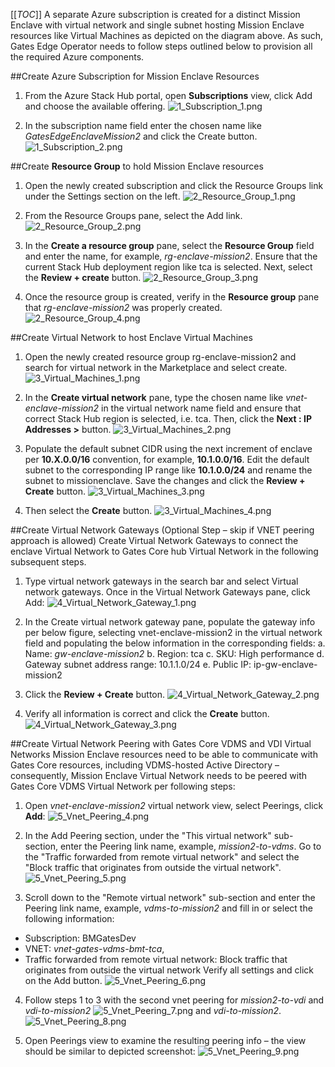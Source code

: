 [[_TOC_]]
A separate Azure subscription is created for a distinct Mission Enclave with virtual network and single subnet hosting Mission Enclave resources like Virtual Machines as depicted on the diagram above. As such, Gates Edge Operator needs to follow steps outlined below to provision all the required Azure components.

##Create Azure Subscription for Mission Enclave Resources
1.	From the Azure Stack Hub portal, open **Subscriptions** view, click Add and choose the available offering.
![1_Subscription_1.png](/.attachments/1_Subscription_1-b4a2c4b9-f18c-4a16-acdc-e462f953e73c.png)

2.	In the subscription name field enter the chosen name like _GatesEdgeEnclaveMission2_ and click the Create button.
![1_Subscription_2.png](/.attachments/1_Subscription_2-77c2f536-1d8e-47a3-b4da-9988cd869284.png)

##Create **Resource Group** to hold Mission Enclave resources
1.	Open the newly created subscription and click the Resource Groups link under the Settings section on the left.
![2_Resource_Group_1.png](/.attachments/2_Resource_Group_1-24805d79-801a-4eb9-85f5-59c192cf76e2.png)

2.	From the Resource Groups pane, select the Add link.
![2_Resource_Group_2.png](/.attachments/2_Resource_Group_2-7ea459cc-0924-452f-afcc-e90526766dc3.png)

3.	In the **Create a resource group** pane, select the **Resource Group** field and enter the name, for example, _rg-enclave-mission2_. Ensure that the current Stack Hub deployment region like tca is selected. Next, select the **Review + create** button.
![2_Resource_Group_3.png](/.attachments/2_Resource_Group_3-9a85248f-131d-4c91-b6d6-346517376b8b.png)

4.	Once the resource group is created, verify in the **Resource group** pane that _rg-enclave-mission2_ was properly created.
![2_Resource_Group_4.png](/.attachments/2_Resource_Group_4-c0c56fc6-1fcf-4475-b823-129d30d6b40f.png)

##Create Virtual Network to host Enclave Virtual Machines
1.	Open the newly created resource group rg-enclave-mission2 and search for virtual network in the Marketplace and select create.
![3_Virtual_Machines_1.png](/.attachments/3_Virtual_Machines_1-c5c34cde-ec1d-4322-bd88-882ca25baa0a.png)

2.	In the **Create virtual network** pane, type the chosen name like _vnet-enclave-mission2_ in the virtual network name field and ensure that correct Stack Hub region is selected, i.e. tca. Then, click the **Next : IP Addresses >** button.
![3_Virtual_Machines_2.png](/.attachments/3_Virtual_Machines_2-cff0f91f-2382-47d8-9440-14d90d3b6183.png)

3.	Populate the default subnet CIDR using the next increment of enclave per **10.X.0.0/16** convention, for example, **10.1.0.0/16**. Edit the default subnet to the corresponding IP range like **10.1.0.0/24** and rename the subnet to missionenclave. Save the changes and click the **Review + Create** button.
![3_Virtual_Machines_3.png](/.attachments/3_Virtual_Machines_3-2848f223-8764-4c99-9aca-eea4a6fd67ee.png)

4.	Then select the **Create** button.
![3_Virtual_Machines_4.png](/.attachments/3_Virtual_Machines_4-4c980f4a-9f2f-41e0-9274-2147918ef5b5.png)

##Create Virtual Network Gateways (Optional Step – skip if VNET peering approach is allowed)
Create Virtual Network Gateways to connect the enclave Virtual Network to Gates Core hub Virtual Network in the following subsequent steps.

1.	Type virtual network gateways in the search bar and select Virtual network gateways. Once in the Virtual Network Gateways pane, click Add:
![4_Virtual_Network_Gateway_1.png](/.attachments/4_Virtual_Network_Gateway_1-e49cd5cf-5e2b-4b27-8210-aab215145df7.png)

2.	In the Create virtual network gateway pane, populate the gateway info per below figure, selecting vnet-enclave-mission2 in the virtual network field and populating the below information in the corresponding fields:
a.	Name: _gw-enclave-mission2_
b.	Region: tca
c.	SKU: High performance
d.	Gateway subnet address range: 10.1.1.0/24
e.	Public IP: ip-gw-enclave-mission2

3.	Click the **Review + Create** button.
![4_Virtual_Network_Gateway_2.png](/.attachments/4_Virtual_Network_Gateway_2-ca0dcd47-c453-4103-95f4-597b18321401.png)

4.	Verify all information is correct and click the **Create** button.
![4_Virtual_Network_Gateway_3.png](/.attachments/4_Virtual_Network_Gateway_3-0878871a-0c9d-4fbd-bcc3-8c38a6d9f94f.png)

##Create Virtual Network Peering with Gates Core VDMS and VDI Virtual Networks
Mission Enclave resources need to be able to communicate with Gates Core resources, including VDMS-hosted Active Directory – consequently, Mission Enclave Virtual Network needs to be peered with Gates Core VDMS Virtual Network per following steps:

1.	Open _vnet-enclave-mission2_ virtual network view, select Peerings, click **Add**:
![5_Vnet_Peering_4.png](/.attachments/5_Vnet_Peering_4-ea6914fc-f96e-4453-b58e-33c169f4bf12.png)

2.	In the Add Peering section, under the "This virtual network" sub-section, enter the Peering link name, example, _mission2-to-vdms_. Go to the "Traffic forwarded from remote virtual network" and select the "Block traffic that originates from outside the virtual network". 
![5_Vnet_Peering_5.png](/.attachments/5_Vnet_Peering_5-b7ac2c76-d648-4401-81d5-341703269255.png)

3.	Scroll down to the "Remote virtual network" sub-section and enter the Peering link name, example, _vdms-to-mission2_ and fill in or select the following information:
-	Subscription: BMGatesDev
-	VNET: _vnet-gates-vdms-bmt-tca_,
-	Traffic forwarded from remote virtual network: Block traffic that originates from outside the virtual network
Verify all settings and click on the Add button.
![5_Vnet_Peering_6.png](/.attachments/5_Vnet_Peering_6-e9f54508-1565-448d-9481-1fb7dffc2110.png)

4.	Follow steps 1 to 3 with the second vnet peering for _mission2-to-vdi_ and _vdi-to-mission2_
![5_Vnet_Peering_7.png](/.attachments/5_Vnet_Peering_7-780e160b-c98a-448d-aa17-0f9b4b5b5400.png)
and _vdi-to-mission2_.
![5_Vnet_Peering_8.png](/.attachments/5_Vnet_Peering_8-bee38b82-d963-4d9c-829c-886775391d08.png)

5.	Open Peerings view to examine the resulting peering info – the view should be similar to depicted screenshot:
![5_Vnet_Peering_9.png](/.attachments/5_Vnet_Peering_9-e0875928-4245-4b33-bc2b-4712e70030c9.png)

